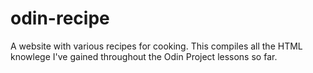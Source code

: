 # odin-recipe
A website with various recipes for cooking. This compiles all the HTML knowlege I've gained throughout the Odin Project lessons so far. 

